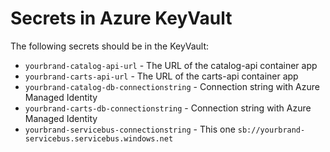 # Secrets in Azure KeyVault

The following secrets should be in the KeyVault:

* ``yourbrand-catalog-api-url`` - The URL of the catalog-api container app
* ``yourbrand-carts-api-url`` - The URL of the carts-api container app
* ``yourbrand-catalog-db-connectionstring`` - Connection string with Azure Managed Identity
* ``yourbrand-carts-db-connectionstring`` - Connection string with Azure Managed Identity
* ``yourbrand-servicebus-connectionstring`` -  This one ``sb://yourbrand-servicebus.servicebus.windows.net``